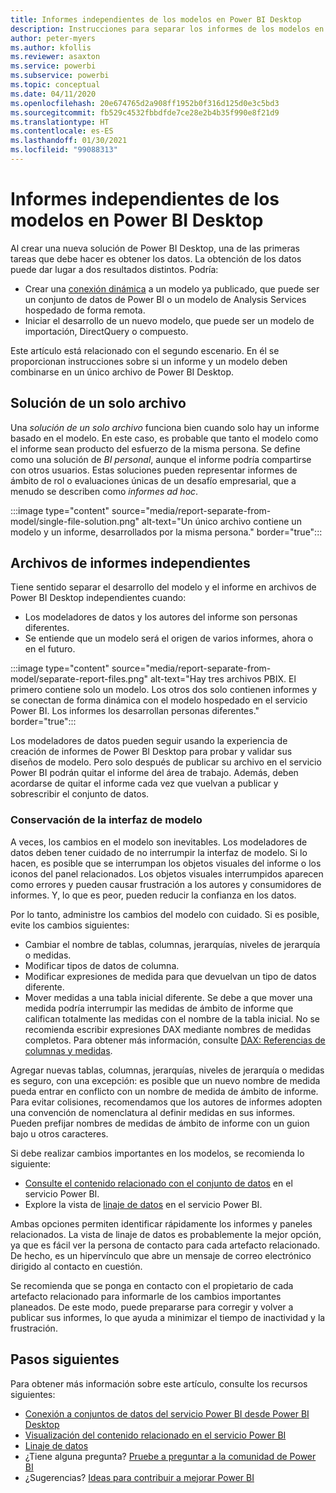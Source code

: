 ```yaml
---
title: Informes independientes de los modelos en Power BI Desktop
description: Instrucciones para separar los informes de los modelos en Power BI Desktop.
author: peter-myers
ms.author: kfollis
ms.reviewer: asaxton
ms.service: powerbi
ms.subservice: powerbi
ms.topic: conceptual
ms.date: 04/11/2020
ms.openlocfilehash: 20e674765d2a908ff1952b0f316d125d0e3c5bd3
ms.sourcegitcommit: fb529c4532fbbdfde7ce28e2b4b35f990e8f21d9
ms.translationtype: HT
ms.contentlocale: es-ES
ms.lasthandoff: 01/30/2021
ms.locfileid: "99088313"
---
```

# <a name="separate-reports-from-models-in-power-bi-desktop"></a>Informes independientes de los modelos en Power BI Desktop

Al crear una nueva solución de Power BI Desktop, una de las primeras tareas que debe hacer es obtener los datos. La obtención de los datos puede dar lugar a dos resultados distintos. Podría:

- Crear una [conexión dinámica](../connect-data/desktop-report-lifecycle-datasets.md) a un modelo ya publicado, que puede ser un conjunto de datos de Power BI o un modelo de Analysis Services hospedado de forma remota.
- Iniciar el desarrollo de un nuevo modelo, que puede ser un modelo de importación, DirectQuery o compuesto.

Este artículo está relacionado con el segundo escenario. En él se proporcionan instrucciones sobre si un informe y un modelo deben combinarse en un único archivo de Power BI Desktop.

## <a name="single-file-solution"></a>Solución de un solo archivo

Una _solución de un solo archivo_ funciona bien cuando solo hay un informe basado en el modelo. En este caso, es probable que tanto el modelo como el informe sean producto del esfuerzo de la misma persona. Se define como una solución de _BI personal_, aunque el informe podría compartirse con otros usuarios. Estas soluciones pueden representar informes de ámbito de rol o evaluaciones únicas de un desafío empresarial, que a menudo se describen como _informes ad hoc_.

:::image type="content" source="media/report-separate-from-model/single-file-solution.png" alt-text="Un único archivo contiene un modelo y un informe, desarrollados por la misma persona." border="true":::

## <a name="separate-report-files"></a>Archivos de informes independientes

Tiene sentido separar el desarrollo del modelo y el informe en archivos de Power BI Desktop independientes cuando:

- Los modeladores de datos y los autores del informe son personas diferentes.
- Se entiende que un modelo será el origen de varios informes, ahora o en el futuro.

:::image type="content" source="media/report-separate-from-model/separate-report-files.png" alt-text="Hay tres archivos PBIX. El primero contiene solo un modelo. Los otros dos solo contienen informes y se conectan de forma dinámica con el modelo hospedado en el servicio Power BI. Los informes los desarrollan personas diferentes." border="true":::

Los modeladores de datos pueden seguir usando la experiencia de creación de informes de Power BI Desktop para probar y validar sus diseños de modelo. Pero solo después de publicar su archivo en el servicio Power BI podrán quitar el informe del área de trabajo. Además, deben acordarse de quitar el informe cada vez que vuelvan a publicar y sobrescribir el conjunto de datos.

### <a name="preserve-the-model-interface"></a>Conservación de la interfaz de modelo

A veces, los cambios en el modelo son inevitables. Los modeladores de datos deben tener cuidado de no interrumpir la interfaz de modelo. Si lo hacen, es posible que se interrumpan los objetos visuales del informe o los iconos del panel relacionados. Los objetos visuales interrumpidos aparecen como errores y pueden causar frustración a los autores y consumidores de informes. Y, lo que es peor, pueden reducir la confianza en los datos.

Por lo tanto, administre los cambios del modelo con cuidado. Si es posible, evite los cambios siguientes:

- Cambiar el nombre de tablas, columnas, jerarquías, niveles de jerarquía o medidas.
- Modificar tipos de datos de columna.
- Modificar expresiones de medida para que devuelvan un tipo de datos diferente.
- Mover medidas a una tabla inicial diferente. Se debe a que mover una medida podría interrumpir las medidas de ámbito de informe que califican totalmente las medidas con el nombre de la tabla inicial. No se recomienda escribir expresiones DAX mediante nombres de medidas completos. Para obtener más información, consulte [DAX: Referencias de columnas y medidas](dax-column-measure-references.md).

Agregar nuevas tablas, columnas, jerarquías, niveles de jerarquía o medidas es seguro, con una excepción: es posible que un nuevo nombre de medida pueda entrar en conflicto con un nombre de medida de ámbito de informe. Para evitar colisiones, recomendamos que los autores de informes adopten una convención de nomenclatura al definir medidas en sus informes. Pueden prefijar nombres de medidas de ámbito de informe con un guion bajo u otros caracteres.

Si debe realizar cambios importantes en los modelos, se recomienda lo siguiente:

- [Consulte el contenido relacionado con el conjunto de datos](../consumer/end-user-related.md) en el servicio Power BI.
- Explore la vista de [linaje de datos](../collaborate-share/service-data-lineage.md) en el servicio Power BI.

Ambas opciones permiten identificar rápidamente los informes y paneles relacionados. La vista de linaje de datos es probablemente la mejor opción, ya que es fácil ver la persona de contacto para cada artefacto relacionado. De hecho, es un hipervínculo que abre un mensaje de correo electrónico dirigido al contacto en cuestión.

Se recomienda que se ponga en contacto con el propietario de cada artefacto relacionado para informarle de los cambios importantes planeados. De este modo, puede prepararse para corregir y volver a publicar sus informes, lo que ayuda a minimizar el tiempo de inactividad y la frustración.

## <a name="next-steps"></a>Pasos siguientes

Para obtener más información sobre este artículo, consulte los recursos siguientes:

- [Conexión a conjuntos de datos del servicio Power BI desde Power BI Desktop](../connect-data/desktop-report-lifecycle-datasets.md)
- [Visualización del contenido relacionado en el servicio Power BI](../consumer/end-user-related.md)
- [Linaje de datos](../collaborate-share/service-data-lineage.md)
- ¿Tiene alguna pregunta? [Pruebe a preguntar a la comunidad de Power BI](https://community.powerbi.com/)
- ¿Sugerencias? [Ideas para contribuir a mejorar Power BI](https://ideas.powerbi.com/)
